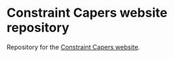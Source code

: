 # Constraint Capers website repository
Repository for the [Constraint Capers website](http://constraint-capers.github.io/).
